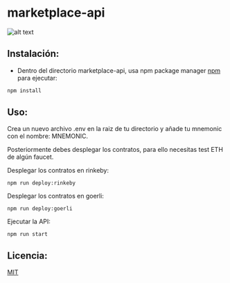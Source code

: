 # marketplace-api
![alt text](https://www.ucavila.es/wp-content/uploads/2022/03/conUcraniaLogo.png)
## Instalación:

* Dentro del directorio marketplace-api, usa npm package manager [npm](https://www.npmjs.com) para ejecutar:


```bash
npm install
```

## Uso:
 Crea un nuevo archivo .env en la raiz de tu directorio y añade tu mnemonic con el nombre: MNEMONIC.

 Posteriormente debes desplegar los contratos, para ello necesitas test ETH de algún faucet.

 Desplegar los contratos en rinkeby:
```
npm run deploy:rinkeby
```

 Desplegar los contratos en goerli:
```
npm run deploy:goerli
```


 Ejecutar la API:
```
npm run start
```

## Licencia:
[MIT](https://choosealicense.com/licenses/mit/)
